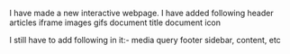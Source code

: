 I have made a new interactive webpage.
I have added following
  header
  articles
  iframe
  images
  gifs
  document title
  document icon
  
I still have to add following in it:-
  media query
  footer
  sidebar, content, etc
